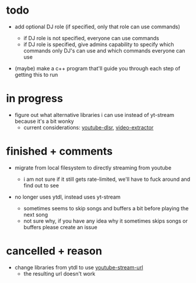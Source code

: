 # todo 

- add optional DJ role (if specified, only that role can use commands)
  - if DJ role is not specified, everyone can use commands
  - if DJ role is specified, give admins capability to specify which commands only DJ's can use and which commands everyone can use

- (maybe) make a c++ program that'll guide you through each step of getting this to run

# in progress

- figure out what alternative libraries i can use instead of yt-stream because it's a bit wonky
  - current considerations: [youtube-dlsr](https://www.npmjs.com/package/youtube-dlsr), [video-extractor](https://www.npmjs.com/package/video-extractor)

# finished + comments

- migrate from local filesystem to directly streaming from youtube 
  - i am not sure if it still gets rate-limited, we'll have to fuck around and find out to see

- no longer uses ytdl, instead uses yt-stream
  - sometimes seems to skip songs and buffers a bit before playing the next song
  - not sure why, if you have any idea why it sometimes skips songs or buffers please create an issue

# cancelled + reason


- change libraries from ytdl to use [youtube-stream-url](https://www.npmjs.com/package/youtube-stream-url)
  - the resulting url doesn't work
